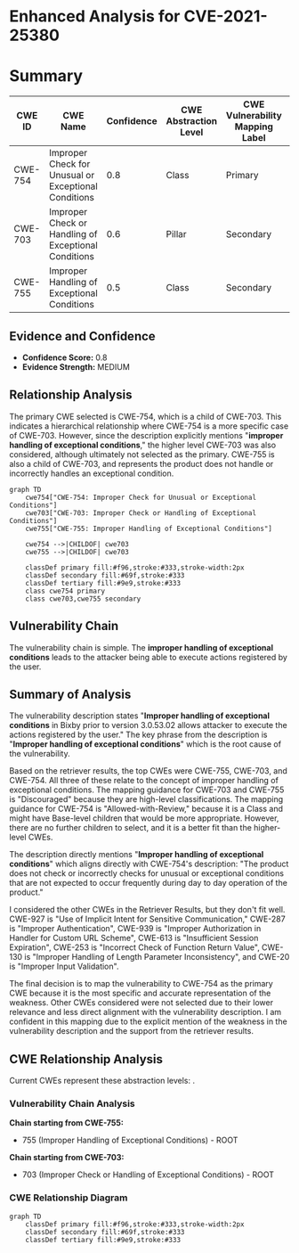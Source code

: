 # Enhanced Analysis for CVE-2021-25380

# Summary
| CWE ID | CWE Name | Confidence | CWE Abstraction Level | CWE Vulnerability Mapping Label | CWE-Vulnerability Mapping Notes |
|---|---|---|---|---|---|
| CWE-754 | Improper Check for Unusual or Exceptional Conditions | 0.8 | Class | Primary | Allowed-with-Review |
| CWE-703 | Improper Check or Handling of Exceptional Conditions | 0.6 | Pillar | Secondary | Discouraged |
| CWE-755 | Improper Handling of Exceptional Conditions | 0.5 | Class | Secondary | Discouraged |

## Evidence and Confidence

*   **Confidence Score:** 0.8
*   **Evidence Strength:** MEDIUM

## Relationship Analysis
The primary CWE selected is CWE-754, which is a child of CWE-703. This indicates a hierarchical relationship where CWE-754 is a more specific case of CWE-703. However, since the description explicitly mentions "**improper handling of exceptional conditions**," the higher level CWE-703 was also considered, although ultimately not selected as the primary. CWE-755 is also a child of CWE-703, and represents the product does not handle or incorrectly handles an exceptional condition.

```mermaid
graph TD
    cwe754["CWE-754: Improper Check for Unusual or Exceptional Conditions"]
    cwe703["CWE-703: Improper Check or Handling of Exceptional Conditions"]
    cwe755["CWE-755: Improper Handling of Exceptional Conditions"]

    cwe754 -->|CHILDOF| cwe703
    cwe755 -->|CHILDOF| cwe703

    classDef primary fill:#f96,stroke:#333,stroke-width:2px
    classDef secondary fill:#69f,stroke:#333
    classDef tertiary fill:#9e9,stroke:#333
    class cwe754 primary
    class cwe703,cwe755 secondary
```

## Vulnerability Chain
The vulnerability chain is simple. The **improper handling of exceptional conditions** leads to the attacker being able to execute actions registered by the user.

## Summary of Analysis
The vulnerability description states "**Improper handling of exceptional conditions** in Bixby prior to version 3.0.53.02 allows attacker to execute the actions registered by the user." The key phrase from the description is "**Improper handling of exceptional conditions**" which is the root cause of the vulnerability.

Based on the retriever results, the top CWEs were CWE-755, CWE-703, and CWE-754. All three of these relate to the concept of improper handling of exceptional conditions. The mapping guidance for CWE-703 and CWE-755 is "Discouraged" because they are high-level classifications. The mapping guidance for CWE-754 is "Allowed-with-Review," because it is a Class and might have Base-level children that would be more appropriate. However, there are no further children to select, and it is a better fit than the higher-level CWEs.

The description directly mentions "**Improper handling of exceptional conditions**" which aligns directly with CWE-754's description: "The product does not check or incorrectly checks for unusual or exceptional conditions that are not expected to occur frequently during day to day operation of the product."

I considered the other CWEs in the Retriever Results, but they don't fit well. CWE-927 is "Use of Implicit Intent for Sensitive Communication," CWE-287 is "Improper Authentication", CWE-939 is "Improper Authorization in Handler for Custom URL Scheme", CWE-613 is "Insufficient Session Expiration", CWE-253 is "Incorrect Check of Function Return Value", CWE-130 is "Improper Handling of Length Parameter Inconsistency", and CWE-20 is "Improper Input Validation".

The final decision is to map the vulnerability to CWE-754 as the primary CWE because it is the most specific and accurate representation of the weakness. Other CWEs considered were not selected due to their lower relevance and less direct alignment with the vulnerability description. I am confident in this mapping due to the explicit mention of the weakness in the vulnerability description and the support from the retriever results.


## CWE Relationship Analysis

Current CWEs represent these abstraction levels: .


### Vulnerability Chain Analysis

**Chain starting from CWE-755:**
- 755 (Improper Handling of Exceptional Conditions) - ROOT


**Chain starting from CWE-703:**
- 703 (Improper Check or Handling of Exceptional Conditions) - ROOT



### CWE Relationship Diagram

```mermaid
graph TD
    classDef primary fill:#f96,stroke:#333,stroke-width:2px
    classDef secondary fill:#69f,stroke:#333
    classDef tertiary fill:#9e9,stroke:#333
```